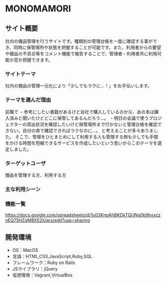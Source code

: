 # MONOMAMORI

## サイト概要
社内の備品管理を行うサイトです。種類別の管理台帳を一度に確認する事ができ、同時に保管場所や状態を把握することが可能です。また、利用者からの要望や備品の不具合等をコメント機能で報告することで、管理者・利用者共に利用可能か否か把握できます。


### サイトテーマ
社内の備品の管理一元化により「少しでもラクに…！」をお手伝いします。

### テーマを選んだ理由
前職で
・参考にしたい書籍があるけど会社で購入しているのかな、あの本は購入済みと聞いたけどどこに保管してあるんだろう…。
・明日の会議で使うプロジェクターの貸出状況を確認したいけど保管場所まで行かないと管理台帳を確認できない。自分の席で確認できればラクなのに…。
と考えることが多々ありました。
そこで、管理をひとまとめにして利用する人も管理する側も少しでも手間をかける時間を短縮できるサービスを作成したいという思いからこのテーマを選定しました。

### ターゲットユーザ
備品を管理する方、利用する方

### 主な利用シーン


### 機能一覧
https://docs.google.com/spreadsheets/d/1u03KnpAhBKDkTQUNg0b9hxxcznEQ75HZqM8X52iUars/edit?usp=sharing

## 開発環境
- OS：MacOS
- 言語：HTML,CSS,JavaScript,Ruby,SQL
- フレームワーク：Ruby on Rails
- JSライブラリ：jQuery
- 仮想環境：Vagrant,VirtualBox